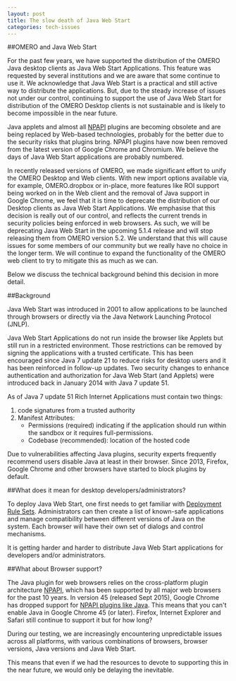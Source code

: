 ```yaml
---
layout: post
title: The slow death of Java Web Start
categories: tech-issues
---
```


##OMERO and Java Web Start

For the past few years, we have supported the distribution of the OMERO Java desktop clients as Java Web Start Applications. This feature was requested by several institutions and we are aware that some continue to use it.
We acknowledge that Java Web Start is a practical and still active way to distribute the applications. But, due to the steady increase of issues not under our control, continuing to support the use of Java Web Start for distribution of the OMERO Desktop clients is not sustainable and is likely to become impossible in the near future.

Java applets and almost all [NPAPI](https://en.wikipedia.org/wiki/NPAPI) plugins are becoming obsolete and
are being replaced by Web-based technologies, probably for the better due to the security risks that plugins bring.
NPAPI plugins have now been removed from the latest version of Google Chrome and Chromium.
We believe the days of Java Web Start applications are probably numbered.

In recently released versions of OMERO, we made significant effort to unify the OMERO Desktop and Web clients.
With new import options available via, for example, OMERO.dropbox or in-place, more features like ROI support being worked on in the Web client and the removal of Java support in Google Chrome, we feel that it is time to deprecate the distribution of our Desktop clients as Java Web Start Applications. We emphasise that this decision is really out of our control, and reflects the current trends in security policies being enforced in web browsers.
As such, we will be deprecating Java Web Start in the upcoming 5.1.4 release and will stop releasing them from OMERO version 5.2. We understand that this will cause issues for some members of our community but we really have no choice in the longer term. We will continue to expand the functionality of the OMERO web client to try to mitigate this as much as we can.

Below we discuss the technical background behind this decision in more detail.

##Background

Java Web Start was introduced in 2001 to allow applications to be launched through browsers or directly via the Java Network Launching Protocol (JNLP).

Java Web Start Applications do not run inside the browser like Applets but still run in a restricted environment. Those restrictions can be removed by signing the applications with a trusted certificate. This has been encouraged since Java 7 update 21 to reduce risks for desktop users and it has been reinforced in follow-up updates.
Two security changes to enhance authentication and authorization for Java Web Start (and Applets) were introduced back in January 2014 with Java 7 update 51.

As of Java 7 update 51
Rich Internet Applications must contain two things:

1. code signatures from a trusted authority
2. Manifest Attributes:
   - Permissions (required) indicating if the application should run within the sandbox or it requires full-permissions.
   - Codebase (recommended): location of the hosted code

Due to vulnerabilities affecting Java plugins, security experts frequently recommend users disable Java at least in their browser. Since 2013, Firefox, Google Chrome and other browsers have started to block plugins by default.

##What does it mean for desktop developers/administrators?

To deploy Java Web Start, one first needs to get familiar with [Deployment Rule Sets](https://blogs.oracle.com/java-platform-group/entry/introducing_deployment_rule_sets).
Administrators can then create a list of known-safe applications and manage compatibility between
different versions of Java on the system.
Each browser will have their own set of dialogs and control mechanisms.

It is getting harder and harder to distribute Java Web Start applications for developers and/or administrators.

##What about Browser support?

The Java plugin for web browsers relies on the cross-platform plugin architecture [NPAPI](https://en.wikipedia.org/wiki/NPAPI), which has been supported by all major web browsers for the past 10 years.
In version 45 (released Sept 2015), Google Chrome has dropped support for [NPAPI plugins like Java](https://support.google.com/chrome/answer/6213033).
This means that you can't enable Java in Google Chrome 45 (or later).
Firefox, Internet Explorer and Safari still continue to support it but for how long?

During our testing, we are increasingly encountering unpredictable issues across all platforms, with various combinations of browsers, browser versions, Java versions and Java Web Start.

This means that even if we had the resources to devote to supporting this in the near future, we would only be delaying the inevitable.
